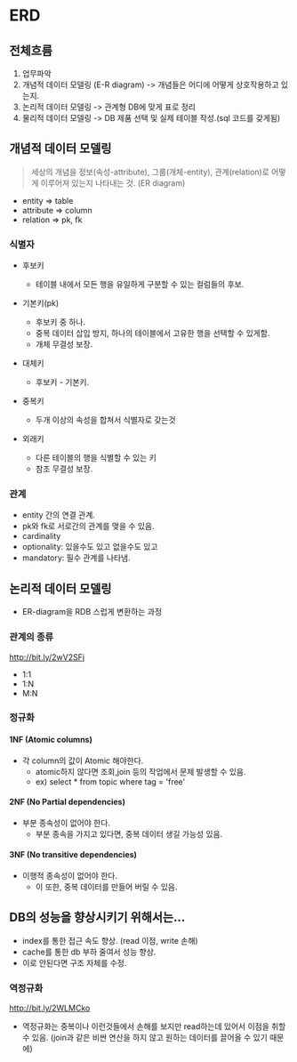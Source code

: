 # ERD

## 전체흐름

1. 업무파악
2. 개념적 데이터 모델링 (E-R diagram) -> 개념들은 어디에 어떻게 상호작용하고 있는지.
3. 논리적 데이터 모델링 -> 관계형 DB에 맞게 표로 정리
4. 물리적 데이터 모델링 -> DB 제품 선택 및 실제 테이블 작성.(sql 코드를 갖게됨)


## 개념적 데이터 모델링

>세상의 개념을 정보(속성-attribute), 그룹(개체-entity), 관계(relation)로 어떻게 이루어져 있는지 나타내는 것. (ER diagram)     

* entity => table
* attribute => column
* relation => pk, fk
 
      
### 식별자
    
* 후보키
  * 테이블 내에서 모든 행을 유일하게 구분할 수 있는 컬럼들의 후보.   

* 기본키(pk)
  * 후보키 중 하나.
  * 중복 데이터 삽입 방지, 하나의 테이블에서 고유한 행을 선택할 수 있게함.
  * 개체 무결성 보장.
    
* 대체키 
  * 후보키 - 기본키.
    
* 중복키
  * 두개 이상의 속성을 합쳐서 식별자로 갖는것
    
* 외래키
  * 다른 테이블의 행을 식별할 수 있는 키
  * 참조 무결성 보장.
  
    
### 관계
* entity 간의 연결 관계.
* pk와 fk로 서로간의 관계를 맺을 수 있음.
* cardinality
* optionality: 있을수도 있고 없을수도 있고
* mandatory: 필수 관계를 나타냄.
    

## 논리적 데이터 모델링
* ER-diagram을 RDB 스럽게 변환하는 과정
    
    
### 관계의 종류
http://bit.ly/2wV2SFj
* 1:1
* 1:N
* M:N
    
### 정규화
    

#### 1NF (Atomic columns)
* 각 column의 값이 Atomic 해야한다.
  * atomic하지 않다면 조회,join 등의 작업에서 문제 발생할 수 있음.
  * ex) select * from topic where tag = 'free'
 

#### 2NF (No Partial dependencies)
* 부분 종속성이 없어야 한다. 
  * 부분 종속을 가지고 있다면, 중복 데이터 생길 가능성 있음.

#### 3NF (No transitive dependencies)
* 이행적 종속성이 없어야 한다.
  * 이 또한, 중복 데이터를 만들어 버릴 수 있음.


## DB의 성능을 향상시키기 위해서는...
* index를 통한 접근 속도 향상. (read 이점, write 손해)
* cache를 통한 db 부하 줄여서 성능 향상.
* 이로 안된다면 구조 자체를 수정.

### 역정규화
http://bit.ly/2WLMCko
* 역정규화는 중복이나 이런것들에서 손해를 보지만 read하는데 있어서 이점을 취할 수 있음.
(join과 같은 비싼 연산을 하지 않고 원하는 데이터를 끌어올 수 있기 때문에)
